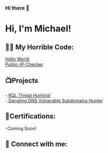 ### Hi there 👋
<h1>Hi, I'm Michael!</h1>

<h2>👨‍💻 My Horrible Code:</h2>
<a href=https://github.com/MichaelVenturella/Helloworld> Hello World</a>
<br>
<a href=https://github.com/MichaelVenturella/Public-IP-Checker> Public-IP-Checker</a>

<h2>📺Projects</h2>
-<a href=https://github.com/MichaelVenturella/KQLThreatHunting> KQL Threat Hunting!</a> 
<br>
-<a href=[https://github.com/MichaelVenturella/KQLThreatHunting](https://github.com/MichaelVenturella/DanglingDNS-Azure)> Dangling DNS Vulnerable Subdomains Hunter</a>
<h2> 📄Certifications:</h2>
-Coming Soon!
<h2> 🤳 Connect with me:</h2>
